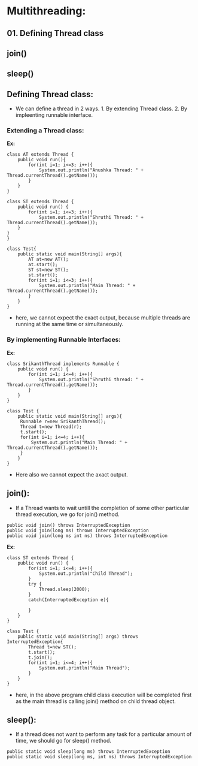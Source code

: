 # Multithreading:

## 01. Defining Thread class
## join()
## sleep()



## Defining Thread class:

* We can define a thread in 2 ways.
      1. By extending Thread class.
      2. By impleenting runnable interface.

### Extending a Thread class:

**Ex:**
```
class AT extends Thread {
    public void run(){
        for(int i=1; i<=3; i++){
            System.out.println("Anushka Thread: " + Thread.currentThread().getName());
        }
    }
}

class ST extends Thread {
    public void run() {
        for(int i=1; i<=3; i++){
            System.out.println("Shruthi Thread: " + Thread.currentThread().getName());
    }
}
}

class Test{
    public static void main(String[] args){
        AT at=new AT();
        at.start();
        ST st=new ST();
        st.start();
        for(int i=1; i<=3; i++){
            System.out.println("Main Thread: " + Thread.currentThread().getName());
        }
    }
}
```
* here, we cannot expect the exact output, because multiple threads are running at the same time or simultaneously.

### By implementing Runnable Interfaces:

**Ex:**

```
class SrikanthThread implements Runnable {
    public void run() {
        for(int i=1; i<=4; i++){
            System.out.println("Shruthi thread: " + Thread.currentThread().getName());
        }
    }
}

class Test {
    public static void main(String[] args){
     Runnable r=new SrikanthThread();
     Thread t=new Thread(r);
     t.start();
     for(int i=1; i<=4; i++){
         System.out.println("Main Thread: " + Thread.currentThread().getName());
     }
    }
}
```
* Here also we cannot expect the axact output.


## join():

* If a Thread wants to wait untill the completion of some other particular thread execution, we go for join() method.

```
public void join() throws InterruptedException
public void join(long ms) throws InterruptedException
public void join(long ms int ns) throws InterruptedException
```
**Ex:**

```
class ST extends Thread {
    public void run() {
        for(int i=1; i<=4; i++){
            System.out.println("Child Thread");
        }
        try {
            Thread.sleep(2000);
        }
        catch(InterruptedException e){
            
        }
    }
}

class Test {
    public static void main(String[] args) throws InterruptedException{
        Thread t=new ST();
        t.start();
        t.join();
        for(int i=1; i<=4; i++){
            System.out.println("Main Thread");
        }
    }
}
```

* here, in the above program child class execution will be completed first as the main thread is calling join() method on child thread object.


## sleep():

* If a thread does not want to perform any task for a particular amount of time, we should go for sleep() method.

```
public static void sleep(long ms) throws InterruptedException
public static void sleep(long ms, int ns) throws InterruptedException
```

  
